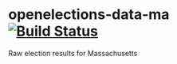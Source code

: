 # openelections-data-ma [![Build Status](https://github.com/openelections/openelections-data-ma/actions/workflows/format_tests.yml/badge.svg?branch=master)](https://github.com/openelections/openelections-data-ma/actions)
Raw election results for Massachusetts
